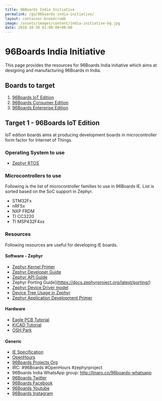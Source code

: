```yaml
---
title: 96Boards India Initiative
permalink: /go/96boards-india-initiative/
layout: container-breadcrumb
image: /assets/images/content/india-initiative-bg.jpg
date: 2018-10-30 01:00:00+00:00
---
```


# 96Boards India Initiative

This page provides the resources for 96Boards India initiative which aims at
designing and manufacturing 96Boards in India.

## Boards to target

1. [96Boards IoT Edition](https://www.96boards.org/products/ie/)
2. [96Boards Consumer Edition](https://www.96boards.org/products/ce/)
3. [96Boards Enterprise Edition](https://www.96boards.org/products/ee/)

## Target 1 - 96Boards IoT Edition

IoT edition boards aims at producing development boards in microcontroller form
factor for Internet of Things.

### Operating System to use

* [Zephyr RTOS](https://www.zephyrproject.org/)

### Microcontrollers to use

Following is the list of microcontroller families to use in 96Boards IE.
List is sorted based on the SoC support in Zephyr.

* STM32Fx
* nRF5x
* NXP FRDM
* TI CC3220
* TI MSP432F4xx

### Resources

Following resources are useful for developing IE boards.

#### Software - Zephyr

* [Zephyr Kernel Primer](https://docs.zephyrproject.org/latest/kernel/kernel.html)
* [Zephyr Developer Guide](http://docs.zephyrproject.org/contribute/contribute_guidelines.html)
* [Zephyr API Guide](http://docs.zephyrproject.org/api/api.html)
* Zephyr Porting Guide](https://docs.zephyrproject.org/latest/porting/)
* [Zephyr Device Driver model](http://docs.zephyrproject.org/)
* [Device Tree Usage in Zephyr](http://docs.zephyrproject.org/devices/drivers/drivers.html)
* [Zephyr Application Development Primer](http://docs.zephyrproject.org/application/application.html)

#### Hardware

* [Eagle PCB Tutorial](https://learn.sparkfun.com/tutorials/using-eagle-schematic)
* [KiCAD Tutorial](http://kicad-pcb.org/help/tutorials/)
* [OSH Park](https://oshpark.com/)

#### Generic

* [IE Specification](https://linaro.co/ie-specification)
* [OpenHours](https://www.96boards.org/openhours/)
* [96Boards Projects Org](https://github.com/96boards-projects)
* IRC: #96Boards #OpenHours #zephyrproject
* 96Boards India WhatsApp group: http://linaro.co/96boards-whatsapp
* [96Boards Twitter](https://twitter.com/96Boards)
* [96Boards Facebook](https://www.facebook.com/96Boards)
* [96Boards Youtube](https://www.youtube.com/96Boards)
* [96Boards Instagram](https://www.instagram.com/96Boards)

